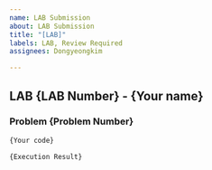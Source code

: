 ```yaml
---
name: LAB Submission
about: LAB Submission
title: "[LAB]"
labels: LAB, Review Required
assignees: Dongyeongkim

---
```


<!--
Welcome to LAB Submission!
You are required to fill in {~~~}.
This content is an comment, so it doesn't matter if you erase it or not.
-->

## LAB {LAB Number} - {Your name}
### Problem {Problem Number}

```python
{Your code}
```

`{Execution Result}`
